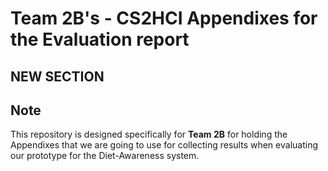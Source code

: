 # Team 2B's - CS2HCI Appendixes for the Evaluation report
## NEW SECTION
## Note
This repository is designed specifically for **Team 2B** for holding the Appendixes that we are going to use for collecting results when evaluating our prototype for the Diet-Awareness system.
